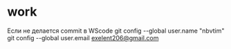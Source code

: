 # work
Если не делается commit в WScode 
    git config --global user.name "nbvtim"
    git config --global user.email exelent206@gmail.com



